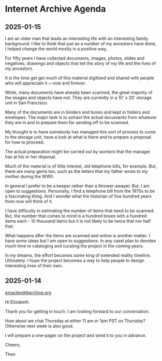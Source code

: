 # Internet Archive Agenda


## 2025-01-15

I am an older man that leads an interesting life with an interesting family background. I like to think that just as a number of my ancestors have done, I helped change the world mostly in a positive way,

For fifty years I have collected documents, images, photos, slides and negatives, drawings and objects that tell the story of my life and the lives of my ancestors.

It is the time get get much of this material digitized and shared with people who will appreciate it ~ now and forever.

While, many documents have already been scanned, the great majority of the images and objects have not. They are currently in a 10' x 20' storage unit in San Francisco.

Many of the documents are in binders and boxes and kept in folders and envelopes. The major task is to extract the actual documents from whatever they are in and to prepare them for sending off to be scanned.

My thought is to have somebody has managed this sort of process to come to the storage unit, have a look at what is there and to prepare a proposal for how to proceed.

The actual preparation might be carried out by workers that the manager has at his or her disposal.

Much of the material is of little interest, old telephone bills, for example. But, there are many gems too, such as the letters that my father wrote to my mother during the WWII.

In general I prefer to be a keeper rather than a thrower-awayer. But, I am open to suggestions. Personally, I find a telephone bill from the 1970s to be a fascinating thing. And I wonder what the historian of five hundred years from now will think of it.

I have difficulty in estimating the number of items that need to be scanned. But, the number that comes to mind is a hundred boxes with a hundred items each - 10 thousand items but it is not likely to be twice that nor half that.

What happens after the items are scanned and online is another matter. I have some ideas but I am open to suggestions. In any caseI plan to devotes much time to cataloging and curating the project in the coming years.

In my dreams, the effort becomes some king of extended reality timeline. Ultimately. I hope the project becomes a way to help people to design interesting lives of their own.




## 2025-01-14

emacleod@archive.org

Hi Elizabeth

Thank you for getting in touch. I am looking forward to our conversation.

How about we chat Thursday at either 11 am or 1pm PST on Thursday? Otherwise next week is also good.

I will prepare a one-pager on the project and send it to you in advance.

Cheers,

Theo


